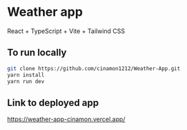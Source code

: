 # Weather app

React + TypeScript + Vite + Tailwind CSS

## To run locally

```bash
git clone https://github.com/cinamon1212/Weather-App.git
yarn install
yarn run dev
```

## Link to deployed app

https://weather-app-cinamon.vercel.app/
